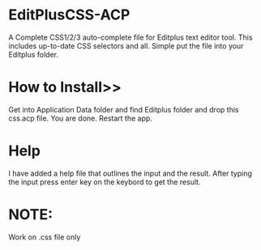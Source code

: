 EditPlusCSS-ACP
===============

A Complete CSS1/2/3 auto-complete file for Editplus text editor tool. This includes up-to-date CSS selectors and all. Simple put the file into your Editplus folder.


How to Install>>
================
Get into Application Data folder and find Editplus folder and drop this css.acp file. You are done. Restart the app.


Help
====
I have added a help file that outlines the input and the result. After typing the input press enter key on the keybord to get the result.

NOTE:
=====
Work on .css file only
